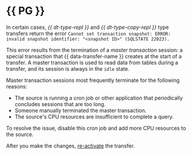 # {{ PG }}

In certain cases, _{{ dt-type-repl }}_ and _{{ dt-type-copy-repl }}_ type transfers return the error `Cannot set transaction snapshot: ERROR: invalid snapshot identifier: "<snapshot ID>" (SQLSTATE 22023).`

This error results from the termination of a _master transaction_ session: a special transaction that {{ data-transfer-name }} creates at the start of a transfer. A master transaction is used to read data from tables during a transfer, and its session is always in the `idle` state.

Master transaction sessions most frequently terminate for the following reasons:

* The source is running a cron job or other application that periodically concludes sessions that are too long.
* Someone manually terminated the master transaction.
* The source's CPU resources are insufficient to complete a query.

To resolve the issue, disable this cron job and add more CPU resources to the source.

After you make the changes, [re-activate](../operations/transfer.md#activate) the transfer.
